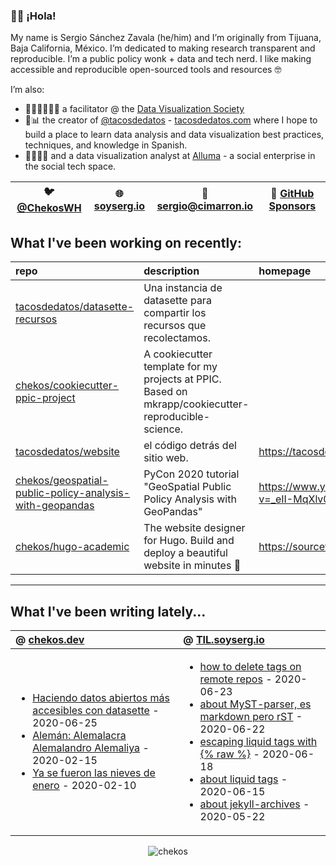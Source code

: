 ### 👋🏼 ¡Hola! 

My name is Sergio Sánchez Zavala (he/him) and I’m originally from Tijuana, Baja California, México. I’m dedicated to making research transparent and reproducible. I’m a public policy wonk + data and tech nerd. I like making accessible and reproducible open-sourced tools and resources 🤓

I’m also:

- 🧑🏼‍🎨🧑🏼‍🏫 a facilitator @ the [Data Visualization Society](https://datavisualizationsociety.com/)
- 🌮📊 the creator of [@tacosdedatos](https://twitter.com/tacosdedatos/) - [tacosdedatos.com](https://tacosdedatos.com/) where I hope to build a place to learn data analysis and data visualization best practices, techniques, and knowledge in Spanish.
- 🧑🏼‍🔬🎨 and a data visualization analyst at [Alluma](https://alluma.org/) - a social enterprise in the social tech space.

| 🐦 [@ChekosWH](https://www.twitter.com/chekoswh/) | 🌐 [soyserg.io](https://soyserg.io/) | 📧 sergio@cimarron.io | 💓 [GitHub Sponsors](https://github.com/sponsors/chekos) | 
|---|---|---|---|

## What I've been working on recently:
<!-- most_recent_repos -->
| repo                                                                                                                                  | description                                                                                         | homepage                                    |
|:--------------------------------------------------------------------------------------------------------------------------------------|:----------------------------------------------------------------------------------------------------|:--------------------------------------------|
| [tacosdedatos/datasette-recursos](https://github.com/tacosdedatos/datasette-recursos)                                                 | Una instancia de datasette para compartir los recursos que recolectamos.                            |                                             |
| [chekos/cookiecutter-ppic-project](https://github.com/chekos/cookiecutter-ppic-project)                                               | A cookiecutter template for my projects at PPIC. Based on mkrapp/cookiecutter-reproducible-science. |                                             |
| [tacosdedatos/website](https://github.com/tacosdedatos/website)                                                                       | el código detrás del sitio web.                                                                     | https://tacosdedatos.com                    |
| [chekos/geospatial-public-policy-analysis-with-geopandas](https://github.com/chekos/geospatial-public-policy-analysis-with-geopandas) | PyCon 2020 tutorial "GeoSpatial Public Policy Analysis with GeoPandas"                              | https://www.youtube.com/watch?v=_eII-MqXlv0 |
| [chekos/hugo-academic](https://github.com/chekos/hugo-academic)                                                                       | The website designer for Hugo. Build and deploy a beautiful website in minutes :rocket:             | https://sourcethemes.com/academic/          |
<!-- most_recent_repos -->
***
## What I've been writing lately...
<!-- most_recent_entries -->

|  @ [chekos.dev](https://chekos.dev/)   |   @ [TIL.soyserg.io](https://til.soyserg.io/) |
|:---------------------------------------|:----------------------------------------------|
|         <ul><li>[Haciendo datos abiertos más accesibles con datasette](https://chekos.dev/datasette/datos%20abiertos/2020/06/25/haciendo-datos-abiertos-mas-accesibles-con-datasette/) - 2020-06-25<li>[Alemán: Alemalacra Alemalandro Alemaliya](https://chekos.dev/hip%20hop/aleman/2020/02/15/aleman-alemaniaco-alemalandro-alemaliya/) - 2020-02-15<li>[Ya se fueron las nieves de enero](https://chekos.dev/personal/2020/02/10/las-nieves-de-enero/) - 2020-02-10</ul>         |             <ul><li>[how to delete tags on remote repos](https://til.soyserg.io/deleting-remote-tags-on-git/) - 2020-06-23<li>[about MyST-parser, es markdown pero rST](https://til.soyserg.io/about-myst-parser/) - 2020-06-22<li>[escaping liquid tags with {% raw %}](https://til.soyserg.io/escaping-liquid-tags/) - 2020-06-18<li>[about liquid tags](https://til.soyserg.io/liquid-tags-cheasheet/) - 2020-06-15<li>[about jekyll-archives](https://til.soyserg.io/jekyll-archives/) - 2020-05-22</ul>            |

<!-- most_recent_entries -->

<p align="center"> <img src="https://github-readme-stats.vercel.app/api?username=chekos&show_icons=true" alt="chekos" /> </p>
